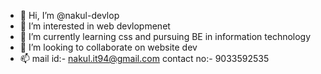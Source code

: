 - 👋 Hi, I’m @nakul-devlop
- 👀 I’m interested in web devlopmenet
- 🌱 I’m currently learning css and pursuing BE in information technology
- 💞️ I’m looking to collaborate on website dev
- 📫 mail id:-   nakul.it94@gmail.com
     contact no:- 9033592535


<!---
nakul-devlop/nakul-devlop is a ✨ special ✨ repository because its `README.md` (this file) appears on your GitHub profile.
You can click the Preview link to take a look at your changes.
--->
